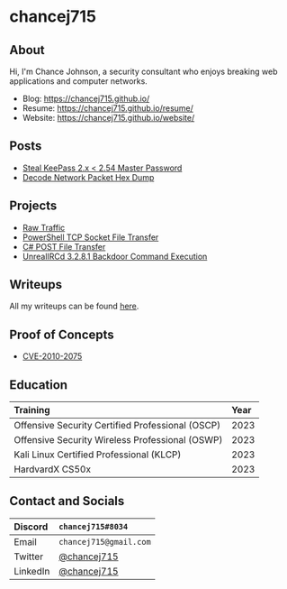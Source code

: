# chancej715

## About
Hi, I'm Chance Johnson, a security consultant who enjoys breaking web applications and computer networks. 
- Blog: https://chancej715.github.io/
- Resume: https://chancej715.github.io/resume/
- Website: https://chancej715.github.io/website/

## Posts
- [Steal KeePass 2.x < 2.54 Master Password](https://chancej715.github.io/2023/05/21/steal-keepass-2.x-2.54-master-password.html)
- [Decode Network Packet Hex Dump](https://chancej715.github.io/2023/03/22/decode-network-packet-hex-dump.html)

## Projects
- [Raw Traffic](https://github.com/chancej715/raw-traffic)
- [PowerShell TCP Socket File Transfer](https://github.com/chancej715/powershell-tcp-socket-file-transfer)
- [C# POST File Transfer](https://github.com/chancej715/c-sharp-post-transfer)
- [UnrealIRCd 3.2.8.1 Backdoor Command Execution](https://github.com/chancej715/UnrealIRCd-3.2.8.1-Backdoor-Command-Execution)

## Writeups
All my writeups can be found [here](https://chancej715.gitbook.io/writeups/).

## Proof of Concepts
- [CVE-2010-2075](https://chancej715.github.io/2023/04/25/cve-2010-2075-poc.html)

## Education
| Training                                        | Year |
|:------------------------------------------------|:-----|
| Offensive Security Certified Professional (OSCP)| 2023 |
| Offensive Security Wireless Professional (OSWP) | 2023 |
| Kali Linux Certified Professional (KLCP)        | 2023 |
| HardvardX CS50x                                 | 2023 |

## Contact and Socials
|Discord    |`chancej715#8034`                                       |
|:----------|:-------------------------------------------------------|
| Email     |`chancej715@gmail.com`                                  |
| Twitter   | [@chancej715](https://twitter.com/chancej715)          |
| LinkedIn  | [@chancej715](https://www.linkedin.com/in/chancej715/) |
